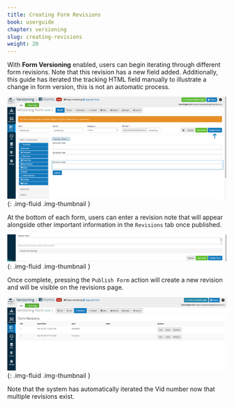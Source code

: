 ```yaml
---
title: Creating Form Revisions
book: userguide
chapter: versioning
slug: creating-revisions
weight: 20
---
```

With **Form Versioning** enabled, users can begin iterating through different form revisions. Note that this
revision has a new field added. Additionally, this guide has iterated the tracking HTML field
manually to illustrate a change in form version, this is not an automatic process.  

![](/assets/img/userguide/versioning-creating-1.png){: .img-fluid .img-thumbnail } 

At the bottom of each form, users can enter a revision note that will appear alongside other 
important information in the ```Revisions``` tab once published.

![](/assets/img/userguide/versioning-creating-2.png){: .img-fluid .img-thumbnail }

Once complete, pressing the ```Publish Form``` action will create a new revision and will be visible 
on the revisions page. 

![](/assets/img/userguide/versioning-creating-3.png){: .img-fluid .img-thumbnail }

Note that the system has automatically iterated the Vid number now that multiple revisions exist. 
